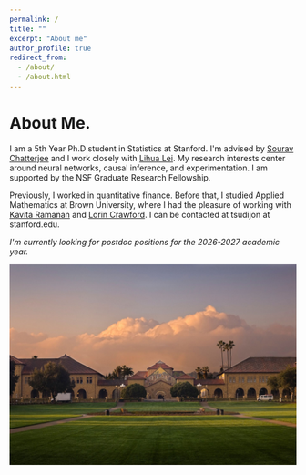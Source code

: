 ```yaml
---
permalink: /
title: ""
excerpt: "About me"
author_profile: true
redirect_from: 
  - /about/
  - /about.html
---
```



# About Me.

I am a 5th Year Ph.D student in Statistics at Stanford. I'm advised by [Sourav Chatterjee](https://souravchatterjee.su.domains//) and I work closely with [Lihua Lei](https://lihualei71.github.io/index.html). My research interests center around neural networks, causal inference, and experimentation. I am supported by the NSF Graduate Research Fellowship.

Previously, I worked in quantitative finance. Before that, I studied Applied Mathematics at Brown University, where I had the pleasure of working with [Kavita Ramanan](https://www.brown.edu/academics/applied-mathematics/faculty/kavita-ramanan/home) and [Lorin Crawford](https://www.lorincrawford.com/). I can be contacted at tsudijon at stanford.edu.

*I'm currently looking for postdoc positions for the 2026-2027 academic year.*

![stanford](/images/stanford.jpeg)